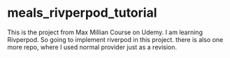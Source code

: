 # meals_rivperpod_tutorial
This is the project from Max Millian Course on Udemy. I am learning Rivperpod. So going to implement riverpod in this project. there is also one more repo, where I used normal provider just as a revision.
